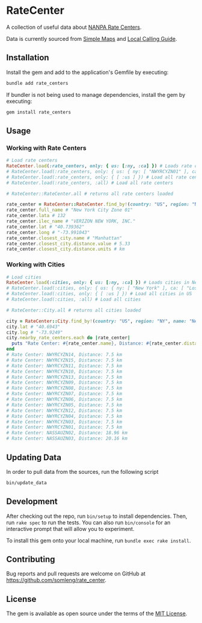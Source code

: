 # RateCenter

A collection of useful data about [NANPA Rate Centers](https://en.wikipedia.org/wiki/Rate_center).

Data is currently sourced from [Simple Maps](https://simplemaps.com/data/us-cities) and [Local Calling Guide](https://localcallingguide.com/).

## Installation

Install the gem and add to the application's Gemfile by executing:

```bash
bundle add rate_centers
```

If bundler is not being used to manage dependencies, install the gem by executing:

```bash
gem install rate_centers
```

## Usage

### Working with Rate Centers

```rb
# Load rate centers
RateCenter.load(:rate_centers, only: { us: [:ny, :ca] }) # Loads rate centers in New York and California
# RateCenter.load(:rate_centers, only: { us: { ny: [ "NWYRCYZN01" ], ca: [ "LSAN DA 01"]  } }) # Loads only specific rate centers
# RateCenter.load(:rate_centers, only: { [ :us ] }) # Load all rate centers in US
# RateCenter.load(:rate_centers, :all) # Load all rate centers

# RateCenter::RateCenter.all # returns all rate centers loaded

rate_center = RateCenter::RateCenter.find_by!(country: "US", region: "NY", name: "NWYRCYZN01")
rate_center.full_name # "New York City Zone 01"
rate_center.lata # 132
rate_center.ilec_name # "VERIZON NEW YORK, INC."
rate_center.lat # "40.739362"
rate_center.long # "-73.991043"
rate_center.closest_city.name # "Manhattan"
rate_center.closest_city.distance.value # 5.33
rate_center.closest_city.distance.units # km
```

### Working with Cities

```rb
# Load cities
RateCenter.load(:cities, only: { us: [:ny, :ca] }) # Loads cities in New York and California
# RateCenter.load(:cities, only: { us: { ny: [ "New York" ], ca: [ "Los Angeles"]  } }) # Loads only specific cities
# RateCenter.load(:cities, only: { [ :us ] }) # Load all cities in US
# RateCenter.load(:cities, :all) # Load all cities

# RateCenter::City.all # returns all cities loaded

city = RateCenter::City.find_by!(country: "US", region: "NY", name: "New York")
city.lat # "40.6943"
city.log # "-73.9249"
city.nearby_rate_centers.each do |rate_center|
  puts "Rate Center: #{rate_center.name}, Distance: #{rate_center.distance.value} #{rate_center.distance.units}"
end
# Rate Center: NWYRCYZN14, Distance: 7.5 km
# Rate Center: NWYRCYZN15, Distance: 7.5 km
# Rate Center: NWYRCYZN11, Distance: 7.5 km
# Rate Center: NWYRCYZN10, Distance: 7.5 km
# Rate Center: NWYRCYZN13, Distance: 7.5 km
# Rate Center: NWYRCYZN09, Distance: 7.5 km
# Rate Center: NWYRCYZN08, Distance: 7.5 km
# Rate Center: NWYRCYZN07, Distance: 7.5 km
# Rate Center: NWYRCYZN06, Distance: 7.5 km
# Rate Center: NWYRCYZN05, Distance: 7.5 km
# Rate Center: NWYRCYZN12, Distance: 7.5 km
# Rate Center: NWYRCYZN04, Distance: 7.5 km
# Rate Center: NWYRCYZN03, Distance: 7.5 km
# Rate Center: NWYRCYZN01, Distance: 7.5 km
# Rate Center: NASSAUZN02, Distance: 18.96 km
# Rate Center: NASSAUZN03, Distance: 20.16 km
```

## Updating Data

In order to pull data from the sources, run the following script

```bash
bin/update_data
```

## Development

After checking out the repo, run `bin/setup` to install dependencies. Then, run `rake spec` to run the tests. You can also run `bin/console` for an interactive prompt that will allow you to experiment.

To install this gem onto your local machine, run `bundle exec rake install`.

## Contributing

Bug reports and pull requests are welcome on GitHub at https://github.com/somleng/rate_center.

## License

The gem is available as open source under the terms of the [MIT License](https://opensource.org/licenses/MIT).
